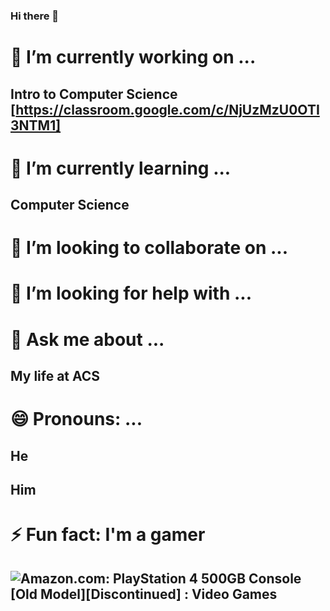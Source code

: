 ### Hi there 👋
🔭 I’m currently working on ...
=================================
Intro to Computer Science [https://classroom.google.com/c/NjUzMzU0OTI3NTM1]
---------------------------------------------------------------------------
🌱 I’m currently learning ...
=================================
Computer Science
----------------
👯 I’m looking to collaborate on ...
=================================
🤔 I’m looking for help with ...
=================================
💬 Ask me about ...
=================================
My life at ACS
--------------
😄 Pronouns: ...
=================================
He
--
Him
---
⚡ Fun fact: I'm a gamer
=================================
## <img src="https://m.media-amazon.com/images/W/MEDIAX_792452-T1/images/I/51ROi4d4puL._AC_UF1000,1000_QL80_.jpg" alt="Amazon.com: PlayStation 4 500GB Console [Old Model][Discontinued] : Video  Games"/>
